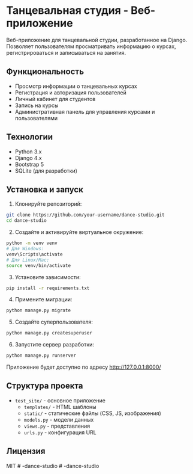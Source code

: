 # Танцевальная студия - Веб-приложение

Веб-приложение для танцевальной студии, разработанное на Django. Позволяет пользователям просматривать информацию о курсах, регистрироваться и записываться на занятия.

## Функциональность

- Просмотр информации о танцевальных курсах
- Регистрация и авторизация пользователей
- Личный кабинет для студентов
- Запись на курсы
- Административная панель для управления курсами и пользователями

## Технологии

- Python 3.x
- Django 4.x
- Bootstrap 5
- SQLite (для разработки)

## Установка и запуск

1. Клонируйте репозиторий:
```bash
git clone https://github.com/your-username/dance-studio.git
cd dance-studio
```

2. Создайте и активируйте виртуальное окружение:
```bash
python -m venv venv
# Для Windows:
venv\Scripts\activate
# Для Linux/Mac:
source venv/bin/activate
```

3. Установите зависимости:
```bash
pip install -r requirements.txt
```

4. Примените миграции:
```bash
python manage.py migrate
```

5. Создайте суперпользователя:
```bash
python manage.py createsuperuser
```

6. Запустите сервер разработки:
```bash
python manage.py runserver
```

Приложение будет доступно по адресу http://127.0.0.1:8000/

## Структура проекта

- `test_site/` - основное приложение
  - `templates/` - HTML шаблоны
  - `static/` - статические файлы (CSS, JS, изображения)
  - `models.py` - модели данных
  - `views.py` - представления
  - `urls.py` - конфигурация URL

## Лицензия

MIT #   - d a n c e - s t u d i o  
 #   - d a n c e - s t u d i o  
 